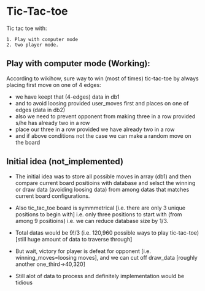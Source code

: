 # Tic-Tac-toe
Tic tac toe with:
    
    1. Play with computer mode
    2. two player mode.

## Play with computer mode (Working):
  According to wikihow, sure way to win (most of times) tic-tac-toe by always placing first move on one of 4 edges:
 - we have keept that (4-edges) data in db1
 - and to avoid loosing provided user_moves first and places on one of edges (data in db2)
 - also we need to prevent opponent from making three in a row provided s/he has already two in a row
 - place our three in a row provided we have already two in a row
 - and if above conditions not the case we can make a random move on the board


## Initial idea (not_implemented)
 - The initial idea was to store all possible moves in array (db1) and then compare current board positioins with database and selsct the winning or draw data (avoiding loosing data) from among datas that matches current board configurations.
 
 - Also tic_tac_toe board is symmmetrical [i.e. there are only 3 unique positions to begin with] i.e. only three positions to start with (from among 9 positioins) i.e. we can reduce database size by 1/3.
 - Total datas would be 9!/3 (i.e. 120,960 possible ways to play tic-tac-toe) [still huge amount of data to traverse through]
 - But wait, victory for player is defeat for opponent [i.e. winning_moves=loosing moves], and we can cut off draw_data [roughly another one_third->40,320]
 - Still alot of data to process and definitely implementation would be tidious

